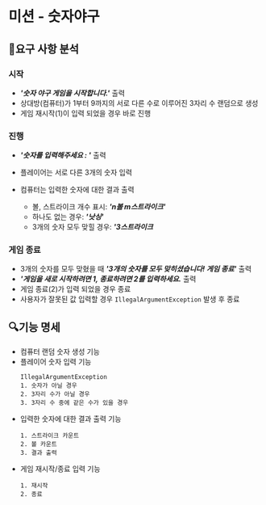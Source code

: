 # 미션 - 숫자야구

## 🚀요구 사항 분석
### 시작

- ***'숫자 야구 게임을 시작합니다.'*** 출력
- 상대방(컴퓨터)가 1부터 9까지의 서로 다른 수로 이루어진 3자리 수 랜덤으로 생성
- 게임 재시작(1)이 입력 되었을 경우 바로 진행

### 진행

- ***'숫자를 입력해주세요 : '*** 출력
- 플레이어는 서로 다른 3개의 숫자 입력
- 컴퓨터는 입력한 숫자에 대한 결과 출력

    - 볼, 스트라이크 개수 표시: ***'n볼 m스트라이크'***
    - 하나도 없는 경우: ***'낫싱'***
    - 3개의 숫자 모두 맞힐 경우: ***'3스트라이크***

### 게임 종료
- 3개의 숫자를 모두 맞혔을 때 ***'3개의 숫자를 모두 맞히셨습니다! 게임 종료'*** 출력
- ***'게임을 새로 시작하려면 1, 종료하려면 2를 입력하세요.*** 출력
- 게임 종료(2)가 입력 되었을 경우 종료
- 사용자가 잘못된 값 입력할 경우 ```IllegalArgumentException``` 발생 후 종료

## 🔍기능 명세
- 컴퓨터 랜덤 숫자 생성 기능
- 플레이어 숫자 입력 기능
  ```
  IllegalArgumentException
  1. 숫자가 아닐 경우
  2. 3자리 수가 아닐 경우
  3. 3자리 수 중에 같은 수가 있을 경우
  ```
- 입력한 숫자에 대한 결과 출력 기능
  ```
  1. 스트라이크 카운트
  2. 볼 카운트
  3. 결과 출력
  ```
- 게임 재시작/종료 입력 기능
  ```
  1. 재시작
  2. 종료
  ```